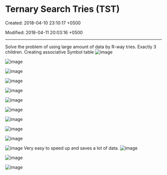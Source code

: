 # Ternary Search Tries (TST)

Created: 2018-04-10 23:10:17 +0500

Modified: 2018-04-11 20:03:16 +0500

---

Solve the problem of using large amount of data by R-way tries.
Exactly 3 children.
Creating associative Symbol table
![image](media/Ternary-Search-Tries-(TST)-image1.png)

![image](media/Ternary-Search-Tries-(TST)-image2.png)

![image](media/Ternary-Search-Tries-(TST)-image3.png)

![image](media/Ternary-Search-Tries-(TST)-image4.png)

![image](media/Ternary-Search-Tries-(TST)-image5.png)

![image](media/Ternary-Search-Tries-(TST)-image6.png)

![image](media/Ternary-Search-Tries-(TST)-image7.png)

![image](media/Ternary-Search-Tries-(TST)-image8.png)

![image](media/Ternary-Search-Tries-(TST)-image9.png)

![image](media/Ternary-Search-Tries-(TST)-image10.png)

![image](media/Ternary-Search-Tries-(TST)-image11.png)
Very easy to speed up and saves a lot of data.
![image](media/Ternary-Search-Tries-(TST)-image12.png)

![image](media/Ternary-Search-Tries-(TST)-image13.png)

![image](media/Ternary-Search-Tries-(TST)-image14.png)
